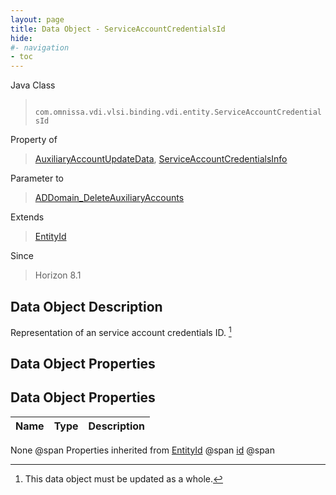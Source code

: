 ```yaml
---
layout: page
title: Data Object - ServiceAccountCredentialsId
hide:
#- navigation
- toc
---
```








Java Class
> ` com.omnissa.vdi.vlsi.binding.vdi.entity.ServiceAccountCredentialsId`

Property of
> [AuxiliaryAccountUpdateData](vdi.utils.ADDomain.AuxiliaryAccountUpdateData.md#field_detail), [ServiceAccountCredentialsInfo](vdi.utils.ADDomain.ServiceAccountCredentialsInfo.md#field_detail)

Parameter to
> [ADDomain_DeleteAuxiliaryAccounts](vdi.utils.ADDomain.md#deleteAuxiliaryAccounts)

Extends
> [EntityId](vdi.EntityId.md)

Since
> Horizon 8.1


## Data Object Description

Representation of an service account credentials ID.
 [^167]



## Data Object Properties

## Data Object Properties

 Name | Type | Description
:---|:---:|:---
None @span
Properties inherited from [EntityId](vdi.EntityId.md) @span
[id](vdi.EntityId.md#id) @span


 


[^167]: This data object must be updated as a whole.
